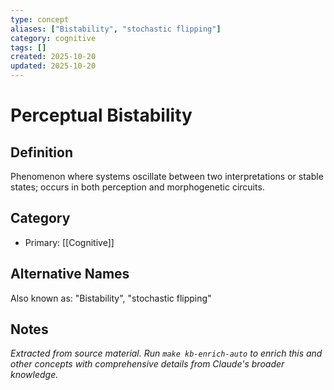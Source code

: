 ```yaml
---
type: concept
aliases: ["Bistability", "stochastic flipping"]
category: cognitive
tags: []
created: 2025-10-20
updated: 2025-10-20
---
```


# Perceptual Bistability

## Definition

Phenomenon where systems oscillate between two interpretations or stable states; occurs in both perception and morphogenetic circuits.

## Category

- Primary: [[Cognitive]]

## Alternative Names

Also known as: "Bistability", "stochastic flipping"

## Notes

*Extracted from source material. Run `make kb-enrich-auto` to enrich this and other concepts with comprehensive details from Claude's broader knowledge.*
